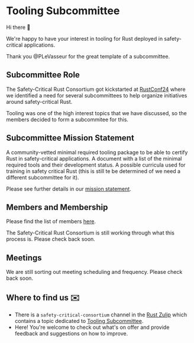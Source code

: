 # Tooling Subcommittee

Hi there 👋

We're happy to have your interest in tooling for Rust deployed in safety-critical applications.

Thank you @PLeVasseur for the great template of a subcommittee.

## Subcommittee Role

The Safety-Critical Rust Consortium got kickstarted at [RustConf24](https://rustconf.com/) where we identified a need for several subcommittees to help organize initiatives around safety-critical Rust.

Tooling was one of the high interest topics that we have discussed, so the members decided to form a subcommitee for this.

## Subcommittee Mission Statement

A community-vetted minimal required tooling package to be able to certify Rust in safety-critical applications.
A document with a list of the minimal required tools and their development status. A possible curricula used for training in safety critical Rust (this is still te be determined of we need a different subcommittee for it).

Please see further details in our [mission statement](mission-statement.md).

## Members and Membership

Please find the list of members [here](members.md).

The Safety-Critical Rust Consortium is still working through what this process is. Please check back soon.

## Meetings

We are still sorting out meeting scheduling and frequency. Please check back soon.

## Where to find us ✉️

* There is a `safety-critical-consortium` channel in the [Rust Zulip](https://rust-lang.zulipchat.com/) which contains a topic dedicated to [Tooling Subcommittee](https://rust-lang.zulipchat.com/#narrow/stream/445688-safety-critical-consortium/topic/Tooling.20Subcommittee).
* Here! You're welcome to check out what's on offer and provide feedback and suggestions on how to improve.
